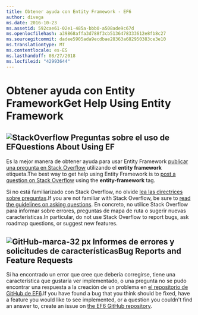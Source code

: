 ```yaml
---
title: Obtener ayuda con Entity Framework - EF6
author: divega
ms.date: 2016-10-23
ms.assetid: 592cae61-02e1-485a-bbb0-a508ade9c67d
ms.openlocfilehash: a39868affa3d788f3cb5136478333612e8fb8c27
ms.sourcegitcommit: dadee5905ada9ecdbae28363a682950383ce3e10
ms.translationtype: MT
ms.contentlocale: es-ES
ms.lasthandoff: 08/27/2018
ms.locfileid: "42993644"
---
```

# <a name="get-help-using-entity-framework"></a><span data-ttu-id="131f8-102">Obtener ayuda con Entity Framework</span><span class="sxs-lookup"><span data-stu-id="131f8-102">Get Help Using Entity Framework</span></span>
## <a name="stackoverflowef6mediastackoverflowpng-questions-about-using-ef"></a>![StackOverflow](~/ef6/media/stackoverflow.png) <span data-ttu-id="131f8-104">Preguntas sobre el uso de EF</span><span class="sxs-lookup"><span data-stu-id="131f8-104">Questions About Using EF</span></span>  

<span data-ttu-id="131f8-105">Es la mejor manera de obtener ayuda para usar Entity Framework [publicar una pregunta en Stack Overflow](http://stackoverflow.com/questions/ask) utilizando el **entity framework** etiqueta.</span><span class="sxs-lookup"><span data-stu-id="131f8-105">The best way to get help using Entity Framework is to [post a question on Stack Overflow](http://stackoverflow.com/questions/ask) using the **entity-framework** tag.</span></span>  

<span data-ttu-id="131f8-106">Si no está familiarizado con Stack Overflow, no olvide [lea las directrices sobre preguntas](http://stackoverflow.com/help/asking).</span><span class="sxs-lookup"><span data-stu-id="131f8-106">If you are not familiar with Stack Overflow, be sure to [read the guidelines on asking questions](http://stackoverflow.com/help/asking).</span></span> <span data-ttu-id="131f8-107">En concreto, no utilice Stack Overflow para informar sobre errores, preguntas de mapa de ruta o sugerir nuevas características.</span><span class="sxs-lookup"><span data-stu-id="131f8-107">In particular, do not use Stack Overflow to report bugs, ask roadmap questions, or suggest new features.</span></span>  

## <a name="github-mark-32pxef6mediagithub-mark-32pxpng-bug-reports-and-feature-requests"></a>![GitHub-marca-32 px](~/ef6/media/github-mark-32px.png) <span data-ttu-id="131f8-109">Informes de errores y solicitudes de características</span><span class="sxs-lookup"><span data-stu-id="131f8-109">Bug Reports and Feature Requests</span></span>  

<span data-ttu-id="131f8-110">Si ha encontrado un error que cree que debería corregirse, tiene una característica que gustaría ver implementado, o una pregunta no se pudo encontrar una respuesta a la creación de un problema en [el repositorio de GitHub de EF6](https://github.com/aspnet/EntityFramework6/issues).</span><span class="sxs-lookup"><span data-stu-id="131f8-110">If you have found a bug that you think should be fixed, have a feature you would like to see implemented, or a question you couldn't find an answer to, create an issue on [the EF6 GitHub repository](https://github.com/aspnet/EntityFramework6/issues).</span></span>

